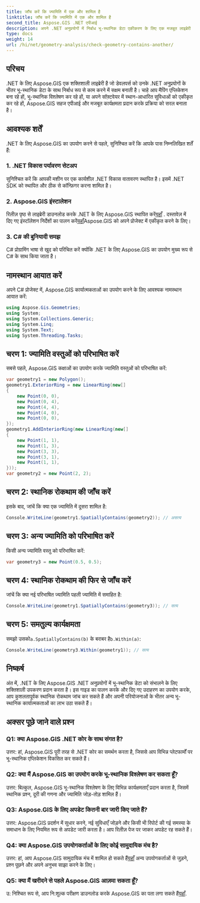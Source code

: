 ```yaml
---
title: जाँच करें कि ज्यामिति में एक और शामिल है
linktitle: जाँच करें कि ज्यामिति में एक और शामिल है
second_title: Aspose.GIS .NET एपीआई
description: अपने .NET अनुप्रयोगों में निर्बाध भू-स्थानिक डेटा एकीकरण के लिए एक मजबूत लाइब्रेरी .NET के लिए Aspose.GIS का अन्वेषण करें।
type: docs
weight: 14
url: /hi/net/geometry-analysis/check-geometry-contains-another/
---
```

## परिचय
.NET के लिए Aspose.GIS एक शक्तिशाली लाइब्रेरी है जो डेवलपर्स को उनके .NET अनुप्रयोगों के भीतर भू-स्थानिक डेटा के साथ निर्बाध रूप से काम करने में सक्षम बनाती है। चाहे आप मैपिंग एप्लिकेशन बना रहे हों, भू-स्थानिक विश्लेषण कर रहे हों, या अपने सॉफ़्टवेयर में स्थान-आधारित सुविधाओं को एकीकृत कर रहे हों, Aspose.GIS सहज एपीआई और मजबूत कार्यक्षमता प्रदान करके प्रक्रिया को सरल बनाता है।
## आवश्यक शर्तें
.NET के लिए Aspose.GIS का उपयोग करने से पहले, सुनिश्चित करें कि आपके पास निम्नलिखित शर्तें हैं:
### 1. .NET विकास पर्यावरण सेटअप
सुनिश्चित करें कि आपकी मशीन पर एक कार्यशील .NET विकास वातावरण स्थापित है। इसमें .NET SDK को स्थापित और ठीक से कॉन्फ़िगर करना शामिल है।
### 2. Aspose.GIS इंस्टालेशन
 रिलीज़ पृष्ठ से लाइब्रेरी डाउनलोड करके .NET के लिए Aspose.GIS स्थापित करें[यहाँ](https://releases.aspose.com/gis/net/) . दस्तावेज़ में दिए गए इंस्टॉलेशन निर्देशों का पालन करें[यहाँ](https://reference.aspose.com/gis/net/)Aspose.GIS को अपने प्रोजेक्ट में एकीकृत करने के लिए।
### 3. C# की बुनियादी समझ
C# प्रोग्रामिंग भाषा से खुद को परिचित करें क्योंकि .NET के लिए Aspose.GIS का उपयोग मुख्य रूप से C# के साथ किया जाता है।

## नामस्थान आयात करें
अपने C# प्रोजेक्ट में, Aspose.GIS कार्यात्मकताओं का उपयोग करने के लिए आवश्यक नामस्थान आयात करें:
```csharp
using Aspose.Gis.Geometries;
using System;
using System.Collections.Generic;
using System.Linq;
using System.Text;
using System.Threading.Tasks;
```

## चरण 1: ज्यामिति वस्तुओं को परिभाषित करें
सबसे पहले, Aspose.GIS कक्षाओं का उपयोग करके ज्यामिति वस्तुओं को परिभाषित करें:
```csharp
var geometry1 = new Polygon();
geometry1.ExteriorRing = new LinearRing(new[]
{
    new Point(0, 0),
    new Point(0, 4),
    new Point(4, 4),
    new Point(4, 0),
    new Point(0, 0),
});
geometry1.AddInteriorRing(new LinearRing(new[]
{
    new Point(1, 1),
    new Point(1, 3),
    new Point(3, 3),
    new Point(3, 1),
    new Point(1, 1),
}));
var geometry2 = new Point(2, 2);
```
## चरण 2: स्थानिक रोकथाम की जाँच करें
इसके बाद, जांचें कि क्या एक ज्यामिति में दूसरा शामिल है:
```csharp
Console.WriteLine(geometry1.SpatiallyContains(geometry2)); // असत्य
```
## चरण 3: अन्य ज्यामिति को परिभाषित करें
किसी अन्य ज्यामिति वस्तु को परिभाषित करें:
```csharp
var geometry3 = new Point(0.5, 0.5);
```
## चरण 4: स्थानिक रोकथाम की फिर से जाँच करें
जांचें कि क्या नई परिभाषित ज्यामिति पहली ज्यामिति में समाहित है:
```csharp
Console.WriteLine(geometry1.SpatiallyContains(geometry3)); // सत्य
```
## चरण 5: समतुल्य कार्यक्षमता
 समझो उसको`a.SpatiallyContains(b)` के बराबर है`b.Within(a)`:
```csharp
Console.WriteLine(geometry3.Within(geometry1)); // सत्य
```

## निष्कर्ष
अंत में, .NET के लिए Aspose.GIS .NET अनुप्रयोगों में भू-स्थानिक डेटा को संभालने के लिए शक्तिशाली उपकरण प्रदान करता है। इस गाइड का पालन करके और दिए गए उदाहरण का उपयोग करके, आप कुशलतापूर्वक स्थानिक रोकथाम जांच कर सकते हैं और अपनी परियोजनाओं के भीतर अन्य भू-स्थानिक कार्यात्मकताओं का लाभ उठा सकते हैं।
## अक्सर पूछे जाने वाले प्रश्न
### Q1: क्या Aspose.GIS .NET कोर के साथ संगत है?
उत्तर: हां, Aspose.GIS पूरी तरह से .NET कोर का समर्थन करता है, जिससे आप विभिन्न प्लेटफार्मों पर भू-स्थानिक एप्लिकेशन विकसित कर सकते हैं।
### Q2: क्या मैं Aspose.GIS का उपयोग करके भू-स्थानिक विश्लेषण कर सकता हूँ?
उत्तर: बिल्कुल, Aspose.GIS भू-स्थानिक विश्लेषण के लिए विभिन्न कार्यक्षमताएँ प्रदान करता है, जिसमें स्थानिक प्रश्न, दूरी की गणना और ज्यामिति जोड़-तोड़ शामिल हैं।
### Q3: Aspose.GIS के लिए अपडेट कितनी बार जारी किए जाते हैं?
उत्तर: Aspose.GIS प्रदर्शन में सुधार करने, नई सुविधाएँ जोड़ने और किसी भी रिपोर्ट की गई समस्या के समाधान के लिए नियमित रूप से अपडेट जारी करता है। आप रिलीज़ पेज पर जाकर अपडेट रह सकते हैं।
### Q4: क्या Aspose.GIS उपयोगकर्ताओं के लिए कोई सामुदायिक मंच है?
उत्तर: हां, आप Aspose.GIS सामुदायिक मंच में शामिल हो सकते हैं[यहाँ](https://forum.aspose.com/c/gis/33) अन्य उपयोगकर्ताओं से जुड़ने, प्रश्न पूछने और अपने अनुभव साझा करने के लिए।
### Q5: क्या मैं खरीदने से पहले Aspose.GIS आज़मा सकता हूँ?
 उ: निश्चित रूप से, आप नि:शुल्क परीक्षण डाउनलोड करके Aspose.GIS का पता लगा सकते हैं[यहाँ](https://releases.aspose.com/).